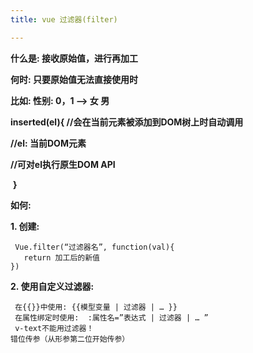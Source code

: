 ```yaml
---
title: vue 过滤器(filter)

---
```




**什么是: 接收原始值，进行再加工**

 **何时: 只要原始值无法直接使用时**

 **比如: 性别: 0，1 ——> 女  男**



  **inserted(el){ //会在当前元素被添加到DOM树上时自动调用**

   **//el: 当前DOM元素**

   **//可对el执行原生DOM API**

​    **}**

 **如何:**

**1. 创建:**

```
 Vue.filter(“过滤器名”, function(val){
   return 加工后的新值
})
```



**2. 使用自定义过滤器:**

```
 在{{}}中使用: {{模型变量 | 过滤器 | … }}
 在属性绑定时使用:  :属性名=”表达式 | 过滤器 | … ”
 v-text不能用过滤器！
错位传参（从形参第二位开始传参）
```



